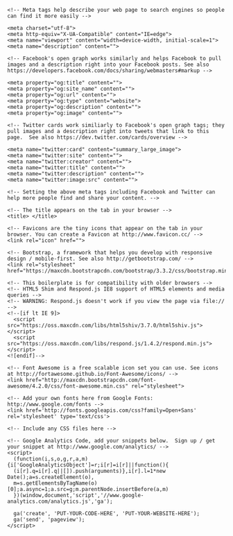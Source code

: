 <!--
**MizanurRemon/MizanurRemon** is a ✨ _special_ ✨ repository because its `README.md` (this file) appears on your GitHub profile.

Here are some ideas to get you started:

- 🔭 I’m currently working on ...
- 🌱 I’m currently learning ...
- 👯 I’m looking to collaborate on ...
- 🤔 I’m looking for help with ...
- 💬 Ask me about ...
- 📫 How to reach me: ...
- 😄 Pronouns: ...
- ⚡ Fun fact: ...
-->
<!DOCTYPE html>

<html lang="en">
  <head>

    <!-- Meta tags help describe your web page to search engines so people can find it more easily -->

    <meta charset="utf-8">
    <meta http-equiv="X-UA-Compatible" content="IE=edge">
    <meta name="viewport" content="width=device-width, initial-scale=1">
    <meta name="description" content="">

    <!-- Facebook's open graph works similarly and helps Facebook to pull images and a description right into your Facebook posts. See also https://developers.facebook.com/docs/sharing/webmasters#markup -->

    <meta property="og:title" content="">
    <meta property="og:site_name" content="">
    <meta property="og:url" content="">
    <meta property="og:type" content="website">
    <meta property="og:description" content="">
    <meta property="og:image" content="">

    <!-- Twitter cards work similiarly to Facebook's open graph tags; they pull images and a description right into tweets that link to this page.  See also https://dev.twitter.com/cards/overview -->

    <meta name="twitter:card" content="summary_large_image">
    <meta name="twitter:site" content="">
    <meta name="twitter:creator" content="">
    <meta name="twitter:title" content="">
    <meta name="twitter:description" content="">
    <meta name="twitter:image:src" content="">

    <!-- Setting the above meta tags including Facebook and Twitter can help more people find and share your content. -->

    <!-- The title appears on the tab in your browser -->
    <title> </title>

    <!-- Favicons are the tiny icons that appear on the tab in your browser. You can create a Favicon at http://www.favicon.cc/ -->
    <link rel="icon" href="">

    <!-- Bootstrap, a framework that helps you develop with responsive design / mobile-first. See also http://getbootstrap.com/ -->
    <link rel="stylesheet" href="https://maxcdn.bootstrapcdn.com/bootstrap/3.3.2/css/bootstrap.min.css">

    <!-- This boilerplate is for compatibility with older browsers -->
    <!-- HTML5 Shim and Respond.js IE8 support of HTML5 elements and media queries -->
    <!-- WARNING: Respond.js doesn't work if you view the page via file:// -->
    <!--[if lt IE 9]>
      <script src="https://oss.maxcdn.com/libs/html5shiv/3.7.0/html5shiv.js"></script>
      <script src="https://oss.maxcdn.com/libs/respond.js/1.4.2/respond.min.js"></script>
    <![endif]-->

    <!-- Font Awesome is a free scalable icon set you can use. See icons at http://fortawesome.github.io/Font-Awesome/icons/ -->
    <link href="http://maxcdn.bootstrapcdn.com/font-awesome/4.2.0/css/font-awesome.min.css" rel="stylesheet">

    <!-- Add your own fonts here from Google Fonts: http://www.google.com/fonts -->
    <link href='http://fonts.googleapis.com/css?family=Open+Sans' rel='stylesheet' type='text/css'>
    
    <!-- Include any CSS files here -->

    <!-- Google Analytics Code, add your snippets below.  Sign up / get your snippet at http://www.google.com/analytics/ -->
    <script>
      (function(i,s,o,g,r,a,m){i['GoogleAnalyticsObject']=r;i[r]=i[r]||function(){
      (i[r].q=i[r].q||[]).push(arguments)},i[r].l=1*new Date();a=s.createElement(o),
      m=s.getElementsByTagName(o)[0];a.async=1;a.src=g;m.parentNode.insertBefore(a,m)
      })(window,document,'script','//www.google-analytics.com/analytics.js','ga');

      ga('create', 'PUT-YOUR-CODE-HERE', 'PUT-YOUR-WEBSITE-HERE');
      ga('send', 'pageview');
    </script>

  </head>

<body>

<!-- Anchors like this let you link to different sections of your page without leaving the page itself. -->
<a name="top"></a>

<div class="container-fluid">
  <!-- Start editing! Your content goes below -->

  <!-- End editing! Your content goes above -->
</div>

  <!-- jQuery (necessary for Bootstrap's JavaScript plugins) -->
  <script src="https://ajax.googleapis.com/ajax/libs/jquery/1.11.0/jquery.min.js"></script>
  <script src="https://maxcdn.bootstrapcdn.com/bootstrap/3.3.2/js/bootstrap.min.js"></script>

  </body>
</html>
